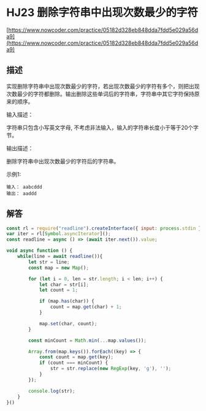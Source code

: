 # HJ23 删除字符串中出现次数最少的字符

[https://www.nowcoder.com/practice/05182d328eb848dda7fdd5e029a56da9](https://www.nowcoder.com/practice/05182d328eb848dda7fdd5e029a56da9)

## 描述

实现删除字符串中出现次数最少的字符，若出现次数最少的字符有多个，则把出现次数最少的字符都删除。输出删除这些单词后的字符串，字符串中其它字符保持原来的顺序。

输入描述：

字符串只包含小写英文字母, 不考虑非法输入，输入的字符串长度小于等于20个字节。

输出描述：

删除字符串中出现次数最少的字符后的字符串。

示例1:

```text
输入： aabcddd
输出： aaddd
```

## 解答

```javascript
const rl = require("readline").createInterface({ input: process.stdin });
var iter = rl[Symbol.asyncIterator]();
const readline = async () => (await iter.next()).value;

void async function () {
    while(line = await readline()){
        let str = line;
        const map = new Map();

        for (let i = 0, len = str.length; i < len; i++) {
            let char = str[i];
            let count = 1;

            if (map.has(char)) {
                count = map.get(char) + 1;
            }

            map.set(char, count);
        }

        const minCount = Math.min(...map.values());

        Array.from(map.keys()).forEach((key) => {
            const count = map.get(key);
            if (count === minCount) {
                str = str.replace(new RegExp(key, 'g'), '');
            }
        });

        console.log(str);
    }
}()
```